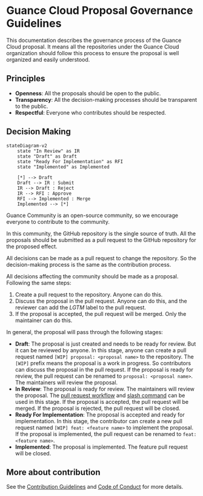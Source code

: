 # Guance Cloud Proposal Governance Guidelines

This documentation describes the governance process of the Guance Cloud proposal.
It means all the repositories under the Guance Cloud organization should follow this process to ensure the proposal is well organized and easily understood.

## Principles

- **Openness**: All the proposals should be open to the public.
- **Transparency**: All the decision-making processes should be transparent to the public.
- **Respectful**: Everyone who contributes should be respected.

## Decision Making

```mermaid
stateDiagram-v2
    state "In Review" as IR
    state "Draft" as Draft
    state "Ready For Implementation" as RFI
    state "Implemented" as Implemented

    [*] --> Draft
    Draft --> IR : Submit
    IR --> Draft : Reject
    IR --> RFI : Approve
    RFI --> Implemented : Merge
    Implemented --> [*]
```

Guance Community is an open-source community, so we encourage everyone to contribute to the community.

In this community, the GitHub repository is the single source of truth. All the proposals should be submitted as a pull request to the GitHub repository for the proposed effect.

All decisions can be made as a pull request to change the repository. So the decision-making process is the same as the contribution process.

All decisions affecting the community should be made as a proposal. Following the same steps:

1. Create a pull request to the repository. Anyone can do this.
2. Discuss the proposal in the pull request. Anyone can do this, and the reviewer can add the *LGTM* label to the pull request.
3. If the proposal is accepted, the pull request will be merged. Only the maintainer can do this.

In general, the proposal will pass through the following stages:

- **Draft**: The proposal is just created and needs to be ready for review. But it can be reviewed by anyone. In this stage, anyone can create a pull request named `[WIP] proposal: <proposal name>` to the repository. The `[WIP]` prefix means the proposal is a work in progress. So contributors can discuss the proposal in the pull request. If the proposal is ready for review, the pull request can be renamed to `proposal: <proposal name>`. The maintainers will review the proposal.
- **In Review**: The proposal is ready for review. The maintainers will review the proposal. The [pull request workflow](https://guance.io/contribution-guide/how-to-guides/make-a-pull-request) and [slash command](https://guance.io/contribution-guide/explanations/slash-bot-commands) can be used in this stage. If the proposal is accepted, the pull request will be merged. If the proposal is rejected, the pull request will be closed.
- **Ready For Implementation**: The proposal is accepted and ready for implementation. In this stage, the contributor can create a new pull request named `[WIP] feat: <feature name>` to implement the proposal. If the proposal is implemented, the pull request can be renamed to `feat: <feature name>`.
- **Implemented**: The proposal is implemented. The feature pull request will be closed.

## More about contribution

See the [Contribution Guidelines](https://guance.io/contribution-guide/) and [Code of Conduct](https://github.com/GuanceCloud/community/blob/main/CODE_OF_CONDUCT.md) for more details.

